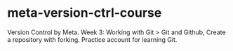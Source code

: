 # meta-version-ctrl-course

Version Control by Meta. Week 3: Working with Git > Git and Github, Create a repository with forking. Practice account for learning Git.
